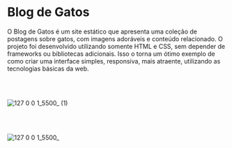 # Blog de Gatos

O Blog de Gatos é um site estático que apresenta uma coleção de postagens sobre gatos, com imagens adoráveis e conteúdo relacionado. 
O projeto foi desenvolvido utilizando somente HTML e CSS, sem depender de frameworks ou bibliotecas adicionais. Isso o torna um ótimo 
exemplo de como criar uma interface simples, responsiva, mais atraente, utilizando as tecnologias básicas da web.

<br>
<br>

![127 0 0 1_5500_ (1)](https://github.com/pachecx/Blog_de_Gatos/assets/112892819/20b2f8b5-028e-40e7-aa40-3c2b989d8e09)

<br>
<br>


![127 0 0 1_5500_](https://github.com/pachecx/Blog_de_Gatos/assets/112892819/b5d43455-192d-4c6c-a821-8304151e25cd)
